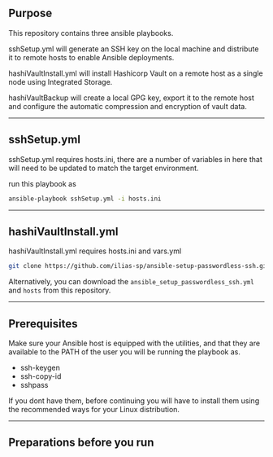 ## Purpose

This repository contains three ansible playbooks.

sshSetup.yml will generate an SSH key on the local machine and distribute it to remote hosts to enable Ansible deployments.

hashiVaultInstall.yml will install Hashicorp Vault on a remote host as a single node using Integrated Storage.

hashiVaultBackup will create a local GPG key, export it to the remote host and configure the automatic compression and encryption of vault data.

---

## sshSetup.yml

sshSetup.yml requires hosts.ini, there are a number of variables in here that will need to be updated to match the target environment.

run this playbook as 

```bash
ansible-playbook sshSetup.yml -i hosts.ini
```

---

## hashiVaultInstall.yml

hashiVaultInstall.yml requires hosts.ini and vars.yml



```bash
git clone https://github.com/ilias-sp/ansible-setup-passwordless-ssh.git
```

Alternatively, you can download the `ansible_setup_passwordless_ssh.yml` and `hosts` from this repository.

---

## Prerequisites

Make sure your Ansible host is equipped with the utilities, and that they are available to the PATH of the user you will be running the playbook as.

- ssh-keygen
- ssh-copy-id
- sshpass

If you dont have them, before continuing you will have to install them using the recommended ways for your Linux distribution.

---

## Preparations before you run